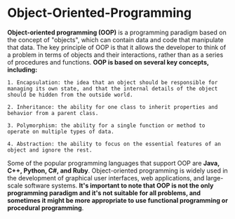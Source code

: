 # Object-Oriented-Programming
**Object-oriented programming (OOP)** is a programming paradigm based on the concept of "objects", which can contain data and code that manipulate that data. The key principle of OOP is that it allows the developer to think of a problem in terms of objects and their interactions, rather than as a series of procedures and functions.
**OOP is based on several key concepts, including:**

    1. Encapsulation: the idea that an object should be responsible for managing its own state, and that the internal details of the object should be hidden from the outside world.
    
    2. Inheritance: the ability for one class to inherit properties and behavior from a parent class.
    
    3. Polymorphism: the ability for a single function or method to operate on multiple types of data.
    
    4. Abstraction: the ability to focus on the essential features of an object and ignore the rest.

Some of the popular programming languages that support OOP are **Java, C++, Python, C#, and Ruby**. Object-oriented programming is widely used in the development of graphical user interfaces, web applications, and large-scale software systems.
**It's important to note that OOP is not the only programming paradigm and it's not suitable for all problems, and sometimes it might be more appropriate to use functional programming or procedural programming**.
